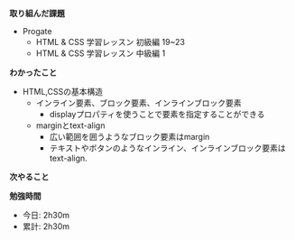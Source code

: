 **取り組んだ課題**
- Progate
  - HTML & CSS 学習レッスン 初級編 19~23
  - HTML & CSS 学習レッスン 中級編 1

**わかったこと**
- HTML,CSSの基本構造
  - インライン要素、ブロック要素、インラインブロック要素
    - displayプロパティを使うことで要素を指定することができる
  - marginとtext-align
    - 広い範囲を囲うようなブロック要素はmargin
    - テキストやボタンのようなインライン、インラインブロック要素はtext-align. 
  
**次やること** 

**勉強時間**  
- 今日: 2h30m
- 累計: 2h30m
